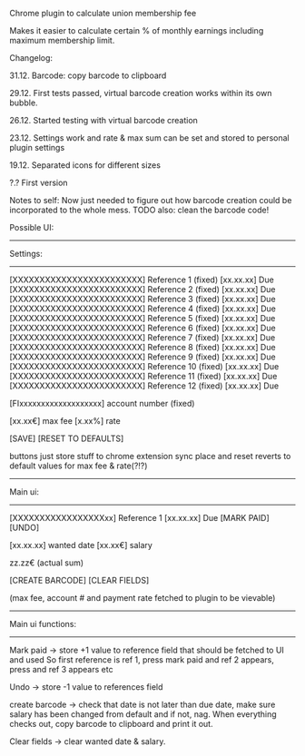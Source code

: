 Chrome plugin to calculate union membership fee

Makes it easier to calculate certain % of monthly earnings including maximum membership limit.

Changelog:

31.12.	Barcode: copy barcode to clipboard

29.12.	First tests passed, virtual barcode creation works within its own bubble.

26.12.	Started testing with virtual barcode creation

23.12. 	Settings work and rate & max sum can be set and stored to personal plugin settings

19.12.	Separated icons for different sizes

?.? 	First version

Notes to self:
Now just needed to figure out how barcode creation could be incorporated to the whole mess.
TODO also: clean the barcode code!

Possible UI:

*********
Settings:
*********

[XXXXXXXXXXXXXXXXXXXXXXXX] Reference 1 (fixed)	[xx.xx.xx] Due
[XXXXXXXXXXXXXXXXXXXXXXXX] Reference 2 (fixed)	[xx.xx.xx] Due
[XXXXXXXXXXXXXXXXXXXXXXXX] Reference 3 (fixed)	[xx.xx.xx] Due
[XXXXXXXXXXXXXXXXXXXXXXXX] Reference 4 (fixed)	[xx.xx.xx] Due
[XXXXXXXXXXXXXXXXXXXXXXXX] Reference 5 (fixed)	[xx.xx.xx] Due
[XXXXXXXXXXXXXXXXXXXXXXXX] Reference 6 (fixed)	[xx.xx.xx] Due
[XXXXXXXXXXXXXXXXXXXXXXXX] Reference 7 (fixed)	[xx.xx.xx] Due
[XXXXXXXXXXXXXXXXXXXXXXXX] Reference 8 (fixed)	[xx.xx.xx] Due
[XXXXXXXXXXXXXXXXXXXXXXXX] Reference 9 (fixed)	[xx.xx.xx] Due
[XXXXXXXXXXXXXXXXXXXXXXXX] Reference 10 (fixed)	[xx.xx.xx] Due
[XXXXXXXXXXXXXXXXXXXXXXXX] Reference 11 (fixed)	[xx.xx.xx] Due
[XXXXXXXXXXXXXXXXXXXXXXXX] Reference 12 (fixed)	[xx.xx.xx] Due

[FIxxxxxxxxxxxxxxxxxxx] account number (fixed)

[xx.xx€] max fee
[x.xx%] rate

[SAVE]		[RESET TO DEFAULTS]

buttons just store stuff to chrome extension sync place and reset reverts to default values for max fee & rate(?!?)

*********
Main ui:
*********

[XXXXXXXXXXXXXXXXXxx] Reference 1	[xx.xx.xx] Due	[MARK PAID] [UNDO]

[xx.xx.xx] wanted date
[xx.xx€] salary

zz.zz€ (actual sum)

[CREATE BARCODE]		[CLEAR FIELDS]

(max fee, account # and payment rate fetched to plugin to be vievable)


***************
Main ui functions:
***************
Mark paid -> store +1 value to reference field that should be fetched to UI and used
So first reference is ref 1, press mark paid and ref 2 appears, press and ref 3 appears etc

Undo -> store -1 value to references field

create barcode -> check that date is not later than due date, make sure salary has been changed from default and if not, nag. When everything checks out, copy barcode to clipboard and print it out.

Clear fields -> clear wanted date & salary.
